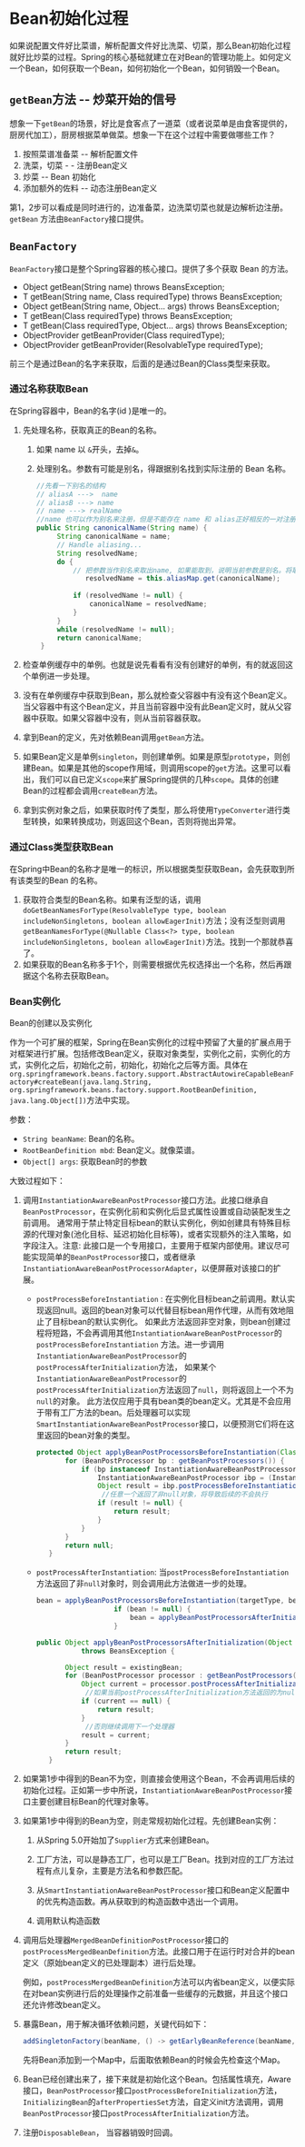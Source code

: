 # Bean初始化过程

如果说配置文件好比菜谱，解析配置文件好比洗菜、切菜，那么Bean初始化过程就好比炒菜的过程。Spring的核心基础就建立在对Bean的管理功能上。如何定义一个Bean，如何获取一个Bean，如何初始化一个Bean，如何销毁一个Bean。

## `getBean`方法 -- 炒菜开始的信号

想象一下`getBean`的场景，好比是食客点了一道菜（或者说菜单是由食客提供的，厨房代加工），厨房根据菜单做菜。想象一下在这个过程中需要做哪些工作？

1. 按照菜谱准备菜 -- 解析配置文件
1. 洗菜，切菜 - - 注册Bean定义
2. 炒菜 -- Bean 初始化
3. 添加额外的佐料 -- 动态注册Bean定义

第1，2步可以看成是同时进行的，边准备菜，边洗菜切菜也就是边解析边注册。`getBean` 方法由`BeanFactory`接口提供。

## `BeanFactory`

`BeanFactory`接口是整个Spring容器的核心接口。提供了多个获取 Bean 的方法。

- Object getBean(String name) throws BeansException;
- <T> T getBean(String name, Class<T> requiredType) throws BeansException;
- Object getBean(String name, Object... args) throws BeansException;
- <T> T getBean(Class<T> requiredType) throws BeansException;
- <T> T getBean(Class<T> requiredType, Object... args) throws BeansException;
- <T> ObjectProvider<T> getBeanProvider(Class<T> requiredType);
- <T> ObjectProvider<T> getBeanProvider(ResolvableType requiredType);

前三个是通过Bean的名字来获取，后面的是通过Bean的Class类型来获取。

### 通过名称获取Bean

在Spring容器中，Bean的名字(id )是唯一的。

1. 先处理名称，获取真正的Bean的名称。

    1. 如果 name 以 `&`开头，去掉`&`。

    2. 处理别名。参数有可能是别名，得跟据别名找到实际注册的 Bean 名称。

       ``` java
       //先看一下别名的结构
       // aliasA --->  name
       // aliasB ---> name
       // name ---> realName
       //name 也可以作为别名来注册，但是不能存在 name 和 alias正好相反的一对注册情况。也就是 alias --> anme, name ---> alias这样成对的出现。
       public String canonicalName(String name) {
       		String canonicalName = name;
       		// Handle aliasing...
       		String resolvedName;
       		do {
       			// 把参数当作别名来取出name, 如果能取到，说明当前参数是别名。将取到的值当作别名，继续取，如果不能取到值，那么这个就是真正的bean的名字了;如果还能取到，那么这个也是别名，重复这个过程，直到不能取到值为止。
                   resolvedName = this.aliasMap.get(canonicalName);
                   
       			if (resolvedName != null) {
       				canonicalName = resolvedName;
       			}
       		}
       		while (resolvedName != null);
       		return canonicalName;
       	}
       ```

2. 检查单例缓存中的单例。也就是说先看看有没有创建好的单例，有的就返回这个单例进一步处理。

3. 没有在单例缓存中获取到Bean，那么就检查父容器中有没有这个Bean定义。当父容器中有这个Bean定义，并且当前容器中没有此Bean定义时，就从父容器中获取。如果父容器中没有，则从当前容器获取。

4. 拿到Bean的定义，先对依赖Bean调用`getBean`方法。

5. 如果Bean定义是单例`singleton`，则创建单例。如果是原型`prototype`，则创建Bean。如果是其他的scope作用域，则调用scope的`get`方法。这里可以看出，我们可以自已定义`scope`来扩展Spring提供的几种`scope`。具体的创建Bean的过程都会调用`createBean`方法。

6. 拿到实例对象之后，如果获取时传了类型，那么将使用`TypeConverter`进行类型转换，如果转换成功，则返回这个Bean，否则将抛出异常。

### 通过Class类型获取Bean

在Spring中Bean的名称才是唯一的标识，所以根据类型获取Bean，会先获取到所有该类型的Bean 的名称。

1. 获取符合类型的Bean名称。如果有泛型的话，调用`doGetBeanNamesForType(ResolvableType type, boolean includeNonSingletons, boolean allowEagerInit)`方法；没有泛型则调用`getBeanNamesForType(@Nullable Class<?> type, boolean includeNonSingletons, boolean allowEagerInit)`方法。找到一个那就恭喜了。
2. 如果获取的Bean名称多于1个，则需要根据优先权选择出一个名称，然后再跟据这个名称去获取Bean。

### Bean实例化

Bean的创建以及实例化

作为一个可扩展的框架，Spring在Bean实例化的过程中预留了大量的扩展点用于对框架进行扩展。包括修改Bean定义，获取对象类型，实例化之前，实例化的方式，实例化之后，初始化之前，初始化，初始化之后等方面。具体在`org.springframework.beans.factory.support.AbstractAutowireCapableBeanFactory#createBean(java.lang.String, org.springframework.beans.factory.support.RootBeanDefinition, java.lang.Object[])`方法中实现。

参数： 

- `String beanName`: Bean的名称。
- `RootBeanDefinition mbd`: Bean定义。就像菜谱。
- `Object[] args`: 获取Bean时的参数

大致过程如下：

1. 调用`InstantiationAwareBeanPostProcessor`接口方法。此接口继承自`BeanPostProcessor`，在实例化前和实例化后显式属性设置或自动装配发生之前调用。
   通常用于禁止特定目标bean的默认实例化，例如创建具有特殊目标源的代理对象(池化目标、延迟初始化目标等)，或者实现额外的注入策略，如字段注入。注意: 此接口是一个专用接口，主要用于框架内部使用。建议尽可能实现简单的`BeanPostProcessor`接口，或者继承`InstantiationAwareBeanPostProcessorAdapter`，以便屏蔽对该接口的扩展。
   
   - `postProcessBeforeInstantiation` : 在实例化目标bean之前调用。默认实现返回null。返回的bean对象可以代替目标bean用作代理，从而有效地阻止了目标bean的默认实例化。
     如果此方法返回非空对象，则bean创建过程将短路，不会再调用其他`InstantiationAwareBeanPostProcessor`的`postProcessBeforeInstantiation` 方法。进一步调用`InstantiationAwareBeanPostProcessor`的`postProcessAfterInitialization`方法， 如果某个`InstantiationAwareBeanPostProcessor`的`postProcessAfterInitialization`方法返回了`null`，则将返回上一个不为`null`的对象。
     此方法仅应用于具有bean类的bean定义。尤其是不会应用于带有工厂方法的bean。后处理器可以实现`SmartInstantiationAwareBeanPostProcessor`接口，以便预测它们将在这里返回的bean对象的类型。
     
     ```java
     protected Object applyBeanPostProcessorsBeforeInstantiation(Class<?> beanClass, String beanName) {
     		for (BeanPostProcessor bp : getBeanPostProcessors()) {
     			if (bp instanceof InstantiationAwareBeanPostProcessor) {
     				InstantiationAwareBeanPostProcessor ibp = (InstantiationAwareBeanPostProcessor) bp;
     				Object result = ibp.postProcessBeforeInstantiation(beanClass, beanName);
                     //任意一个返回了非null对象，将导致后续的不会执行
     				if (result != null) {
     					return result;
     				}
     			}
     		}
     		return null;
     	}
     ```
   
   - `postProcessAfterInstantiation`: 当`postProcessBeforeInstantiation` 方法返回了非`null`对象时，则会调用此方法做进一步的处理。
   
     ```java
     bean = applyBeanPostProcessorsBeforeInstantiation(targetType, beanName);
     					if (bean != null) {
     						bean = applyBeanPostProcessorsAfterInitialization(bean, beanName);
     					}
     ```
   
     ```java
     public Object applyBeanPostProcessorsAfterInitialization(Object existingBean, String beanName)
     			throws BeansException {
     
     		Object result = existingBean;
     		for (BeanPostProcessor processor : getBeanPostProcessors()) {
     			Object current = processor.postProcessAfterInitialization(result, beanName);
                 //如果当前postProcessAfterInitialization方法返回的为null,则直接返回上一个的结果
     			if (current == null) {
     				return result;
     			}
                 //否则继续调用下一个处理器
     			result = current;
     		}
     		return result;
     	}
     ```
   
     

2. 如果第1步中得到的Bean不为空，则直接会使用这个Bean，不会再调用后续的初始化过程。正如第一步中所说，`InstantiationAwareBeanPostProcessor`接口主要创建目标Bean的代理对象等。

3. 如果第1步中得到的Bean为空，则走常规初始化过程。先创建Bean实例：

   1. 从Spring 5.0开始加了`Supplier`方式来创建Bean。

   2. 工厂方法，可以是静态工厂，也可以是工厂Bean。找到对应的工厂方法过程有点儿复杂，主要是方法名和参数匹配。

   3. 从`SmartInstantiationAwareBeanPostProcessor`接口和Bean定义配置中的优先构造函数。再从获取到的构造函数中选出一个调用。

   4. 调用默认构造函数

      

4. 调用后处理器`MergedBeanDefinitionPostProcessor`接口的`postProcessMergedBeanDefinition`方法。此接口用于在运行时对合并的bean定义（原始bean定义的已处理副本）进行后处理。

   例如，`postProcessMergedBeanDefinition`方法可以内省bean定义，以便实际在对bean实例进行后的处理操作之前准备一些缓存的元数据，并且这个接口还允许修改bean定义。
   
   

5. 暴露Bean，用于解决循环依赖问题，关键代码如下：

   ```java
   addSingletonFactory(beanName, () -> getEarlyBeanReference(beanName, mbd, bean));
   ```

   先将Bean添加到一个Map中，后面取依赖Bean的时候会先检查这个Map。

6. Bean已经创建出来了，接下来就是初始化这个Bean。包括属性填充，Aware接口，`BeanPostProcessor`接口`postProcessBeforeInitialization`方法，`InitializingBean`的`afterPropertiesSet`方法，自定义init方法调用，调用`BeanPostProcessor`接口`postProcessAfterInitialization`方法。

7. 注册`DisposableBean`， 当容器销毁时回调。